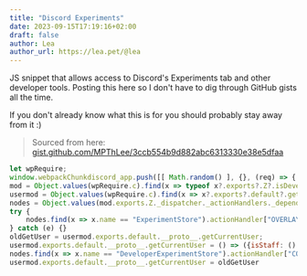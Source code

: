 ```yaml
---
title: "Discord Experiments"
date: 2023-09-15T17:19:16+02:00
draft: false
author: Lea
author_url: https://lea.pet/@lea
---
```


JS snippet that allows access to Discord's Experiments tab and other developer tools. Posting this here so I don't have to dig through GitHub gists all the time.

<!--more-->

If you don't already know what this is for you should probably stay away from it :)

> Sourced from here: [gist.github.com/MPThLee/3ccb554b9d882abc6313330e38e5dfaa](https://gist.github.com/MPThLee/3ccb554b9d882abc6313330e38e5dfaa?permalink_comment_id=4404323)

```js
let wpRequire;
window.webpackChunkdiscord_app.push([[ Math.random() ], {}, (req) => { wpRequire = req; }]);
mod = Object.values(wpRequire.c).find(x => typeof x?.exports?.Z?.isDeveloper !== "undefined");
usermod = Object.values(wpRequire.c).find(x => x?.exports?.default?.getUsers)
nodes = Object.values(mod.exports.Z._dispatcher._actionHandlers._dependencyGraph.nodes)
try {
    nodes.find(x => x.name == "ExperimentStore").actionHandler["OVERLAY_INITIALIZE"]({user: {flags: 1}})
} catch (e) {}
oldGetUser = usermod.exports.default.__proto__.getCurrentUser;
usermod.exports.default.__proto__.getCurrentUser = () => ({isStaff: () => true})
nodes.find(x => x.name == "DeveloperExperimentStore").actionHandler["CONNECTION_OPEN"]()
usermod.exports.default.__proto__.getCurrentUser = oldGetUser
```
